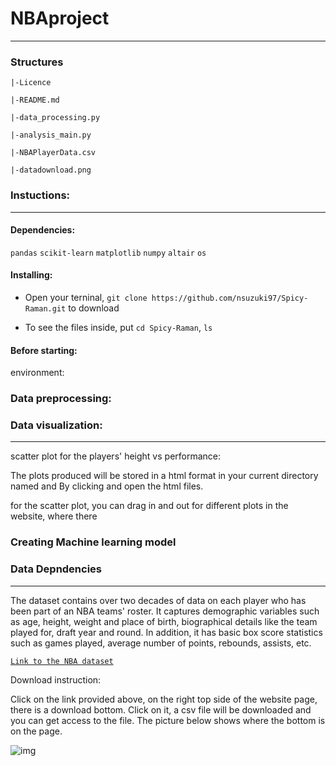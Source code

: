 # NBAproject

-----------
### Structures
```
|-Licence

|-README.md

|-data_processing.py

|-analysis_main.py

|-NBAPlayerData.csv

|-datadownload.png
```

### Instuctions:

-----------
#### Dependencies:
`pandas` `scikit-learn` `matplotlib`
`numpy` `altair` `os`

#### Installing:

* Open your terninal, `git clone https://github.com/nsuzuki97/Spicy-Raman.git` to download

* To see the files inside, put `cd Spicy-Raman`, `ls`

#### Before starting:

environment:

### Data preprocessing:
### Data visualization:

-----------
scatter plot for the players' height vs performance:

The plots produced will be stored in a html format in your current directory named and
By clicking and open the html files.

for the scatter plot, you can drag in and out for different plots in the website, where there

### Creating Machine learning model



### Data Depndencies

-----------
The dataset contains over two decades of data on each player who has been part of an NBA teams' roster. It captures demographic variables such as age, height, weight and place of birth, biographical details like the team played for, draft year and round. In addition, it has basic box score statistics such as games played, average number of points, rebounds, assists, etc.

[```Link to the NBA dataset```](https://www.kaggle.com/justinas/nba-players-data)

Download instruction:

Click on the link provided above, on the right top side of the website page, there is a download bottom. Click on it, a csv file will be downloaded and you can get access to the file. The picture below shows where the bottom is on the page.

![img](https://github.com/xironw/NBAproject/blob/main/datadownload.png")

